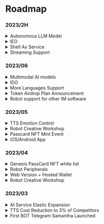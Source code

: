 # Roadmap

### 2023/2H

<details>

<summary>Autonomous LLM Model</summary>

Already on the way

Support for feeding your own fine-tuning corpus, making your BOT fully meet your expectations🤗

Lifetime Memory Library

Internet connection and API access capabilities!

Fewer restrictions

</details>

<details>

<summary>IEO</summary>



</details>

<details>

<summary>Shell As Service</summary>

Underlying capabilities open, embeddable in any third-party application

</details>

<details>

<summary>Streaming Support</summary>

Zero-latency voice conversation experience

</details>

### 2023/06

<details>

<summary>Multimodal AI models</summary>



</details>

<details>

<summary>IDO</summary>



</details>

<details>

<summary>More Languages Support</summary>



</details>

<details>

<summary>Token Airdrop Plan Announcement</summary>



</details>

<details>

<summary>Robot support for other IM software</summary>

MyShell.ai Creative Workshop will support robot deployment to other social platforms, and users can bind their social accounts. Through the bound social accounts, membership benefits can be extended to robots on social media, with plans to support platforms like Telegram and Discord.

</details>

### 2023/05

<details>

<summary>TTS Emotion Control</summary>

BOT's voice will contain richer emotional differences, and this feature will enter the public testing phase in May.

</details>

<details>

<summary>Robot Creative Workshop</summary>



</details>

<details>

<summary>Passcard NFT Mint Event</summary>



</details>

<details>

<summary>iOS/Android App</summary>



</details>

### 2023/04

<details>

<summary>Genesis PassCard NFT white list</summary>



</details>

<details>

<summary>Robot Peripherals</summary>

* Twitter space AMA bot
* KOL bot
* Vitalik bot

</details>

<details>

<summary>Web Version + Hosted Wallet</summary>



</details>

<details>

<summary>Robot Creative Workshop</summary>



</details>

### 2023/03

<details>

<summary>AI Service Elastic Expansion</summary>



</details>

<details>

<summary>TTS Cost Reduction to 3% of Competitors</summary>

With the influx of users, our daily voice interaction volume quickly exceeded 100,000. In just three weeks, we intensively optimized our in-house TTS model, reducing costs by 97% compared to Microsoft's TTS API, and supporting rapid cloning of 1-5 minute voice samples.

</details>

<details>

<summary>First BOT Telegram Samantha Launched</summary>

On 03/07, we launched our first Bot Samantha on Telegram.

</details>